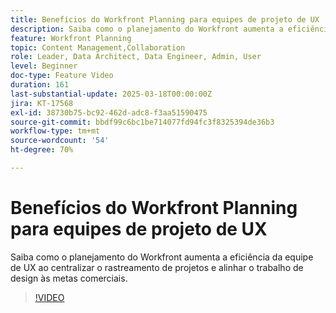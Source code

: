 ```yaml
---
title: Benefícios do Workfront Planning para equipes de projeto de UX
description: Saiba como o planejamento do Workfront aumenta a eficiência da equipe de UX ao centralizar o rastreamento de projetos e alinhar o trabalho de design às metas comerciais.
feature: Workfront Planning
topic: Content Management,Collaboration
role: Leader, Data Architect, Data Engineer, Admin, User
level: Beginner
doc-type: Feature Video
duration: 161
last-substantial-update: 2025-03-18T00:00:00Z
jira: KT-17568
exl-id: 38730b75-bc92-462d-adc8-f3aa51590475
source-git-commit: bbdf99c6bc1be714077fd94fc3f8325394de36b3
workflow-type: tm+mt
source-wordcount: '54'
ht-degree: 70%

---
```


# Benefícios do Workfront Planning para equipes de projeto de UX

Saiba como o planejamento do Workfront aumenta a eficiência da equipe de UX ao centralizar o rastreamento de projetos e alinhar o trabalho de design às metas comerciais.

>[!VIDEO](https://video.tv.adobe.com/v/3452185/?learn=on&enablevpops=1&captions=por_br)
